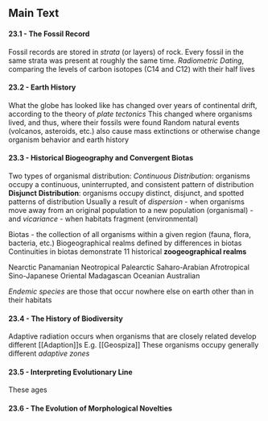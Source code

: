 ## Main Text
#### 23.1 - The Fossil Record
Fossil records are stored in *strata* (or layers) of rock. Every fossil in the same strata was present at roughly the same time. 
*Radiometric Dating*, comparing the levels of carbon isotopes (C14 and C12) with their half lives
#### 23.2 - Earth History
What the globe has looked like has changed over years of continental drift, according to the theory of *plate tectonics*
This changed where organisms lived, and thus, where their fossils were found
Random natural events (volcanos, asteroids, etc.) also cause mass extinctions or otherwise change organism behavior and earth history
#### 23.3 - Historical Biogeography and Convergent Biotas
Two types of organismal distribution:
	*Continuous Distribution*: organisms occupy a continuous, uninterrupted, and consistent pattern of distribution
	**Disjunct Distribution**: organisms occupy distinct, disjunct, and spotted patterns of distribution
		Usually a result of *dispersion* - when organisms move away from an original population to a new population (organismal) - and *vicariance* - when habitats fragment (environmental)

Biotas - the collection of all organisms within a given region (fauna, flora, bacteria, etc.)
Biogeographical realms defined by differences in biotas
Continuities in biotas demonstrate 11 historical **zoogeographical realms**

Nearctic
Panamanian
Neotropical
Palearctic
Saharo-Arabian
Afrotropical
Sino-Japanese
Oriental
Madagascan
Oceanian
Australian

*Endemic species* are those that occur nowhere else on earth other than in their habitats
#### 23.4 - The History of Biodiversity
Adaptive radiation occurs when organisms that are closely related develop different [[Adaption]]s
	E.g. [[Geospiza]]
	These organisms occupy generally different *adaptive zones*
#### 23.5 - Interpreting Evolutionary Line
These ages
#### 23.6 - The Evolution of Morphological Novelties
